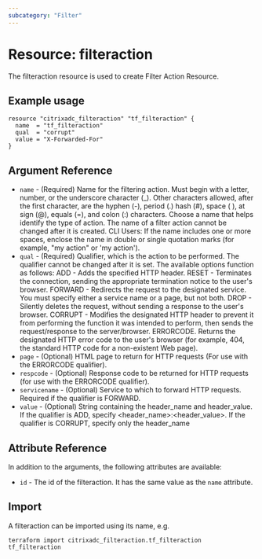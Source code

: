 ```yaml
---
subcategory: "Filter"
---
```


# Resource: filteraction

The filteraction resource is used to create Filter Action Resource.


## Example usage

```hcl
resource "citrixadc_filteraction" "tf_filteraction" {
  name  = "tf_filteraction"
  qual  = "corrupt"
  value = "X-Forwarded-For"
}
```


## Argument Reference

* `name` - (Required) Name for the filtering action. Must begin with a letter, number, or the underscore character (_). Other characters allowed, after the first character, are the hyphen (-), period (.) hash (#), space ( ), at sign (@), equals (=), and colon (:) characters. Choose a name that helps identify the type of action. The name of a filter action cannot be changed after it is created.  CLI Users: If the name includes one or more spaces, enclose the name in double or single quotation marks (for example, "my action" or 'my action').
* `qual` - (Required) Qualifier, which is the action to be performed. The qualifier cannot be changed after it is set. The available options function as follows: ADD - Adds the specified HTTP header. RESET - Terminates the connection, sending the appropriate termination notice to the user's browser. FORWARD - Redirects the request to the designated service. You must specify either a service name or a page, but not both. DROP - Silently deletes the request, without sending a response to the user's browser.  CORRUPT - Modifies the designated HTTP header to prevent it from performing the function it was intended to perform, then sends the request/response to the server/browser. ERRORCODE. Returns the designated HTTP error code to the user's browser (for example, 404, the standard HTTP code for a non-existent Web page).
* `page` - (Optional) HTML page to return for HTTP requests (For use with the ERRORCODE qualifier).
* `respcode` - (Optional) Response code to be returned for HTTP requests (for use with the ERRORCODE qualifier).
* `servicename` - (Optional) Service to which to forward HTTP requests. Required if the qualifier is FORWARD.
* `value` - (Optional) String containing the header_name and header_value. If the qualifier is ADD, specify <header_name>:<header_value>. If the qualifier is CORRUPT, specify only the header_name


## Attribute Reference

In addition to the arguments, the following attributes are available:

* `id` - The id of the filteraction. It has the same value as the `name` attribute.


## Import

A filteraction can be imported using its name, e.g.

```shell
terraform import citrixadc_filteraction.tf_filteraction tf_filteraction
```
